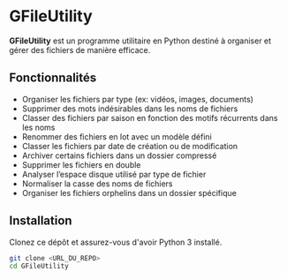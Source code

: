 # GFileUtility

**GFileUtility** est un programme utilitaire en Python destiné à organiser et gérer des fichiers de manière efficace.

## Fonctionnalités
- Organiser les fichiers par type (ex: vidéos, images, documents)
- Supprimer des mots indésirables dans les noms de fichiers
- Classer des fichiers par saison en fonction des motifs récurrents dans les noms
- Renommer des fichiers en lot avec un modèle défini
- Classer les fichiers par date de création ou de modification
- Archiver certains fichiers dans un dossier compressé
- Supprimer les fichiers en double
- Analyser l’espace disque utilisé par type de fichier
- Normaliser la casse des noms de fichiers
- Organiser les fichiers orphelins dans un dossier spécifique

## Installation
Clonez ce dépôt et assurez-vous d'avoir Python 3 installé.

```bash
git clone <URL_DU_REPO>
cd GFileUtility

